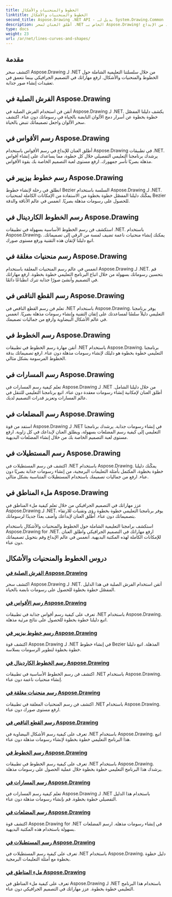 ```yaml
---
title: الخطوط والمنحنيات والأشكال
linktitle: الخطوط والمنحنيات والأشكال
second_title: Aspose.Drawing .NET API - بديل لـ System.Drawing.Common
description: أطلق العنان لسحر .NET الخاص بـ Aspose.Drawing! استكشف البرامج التعليمية للخطوط والمنحنيات والأشكال للحصول على رسومات نابضة بالحياة - أتقن استخدام الفرش الصلبة والأقواس والخطوط والقطع الناقص والمزيد من الإبداع.
type: docs
weight: 23
url: /ar/net/lines-curves-and-shapes/
---
```


## مقدمة

اكتشف سحر Aspose.Drawing لـ .NET من خلال سلسلتنا التعليمية الشاملة حول الخطوط والمنحنيات والأشكال. ارفع مهاراتك في التصميم الجرافيكي بينما نتعمق في تعقيدات إنشاء صور جذابة.

## الفرش الصلبة في Aspose.Drawing
أتقن فن استخدام الفرش الصلبة في Aspose.Drawing لـ .NET. يكشف دليلنا المفصّل خطوة بخطوة عن أسرار دمج الألوان النابضة بالحياة في رسوماتك دون عناء. اكتشف سحر الألوان واجعل تصميماتك تنبض بالحياة.

## رسم الأقواس في Aspose.Drawing
أطلق العنان للإبداع في رسم الأقواس باستخدام Aspose.Drawing في تطبيقات .NET. يرشدك برنامجنا التعليمي التفصيلي خلال كل خطوة، مما يساعدك على إنشاء أقواس مذهلة بصريًا تأسر جمهورك. ارفع مستوى لعبة التصميم الخاصة بك بقوة الأقواس.

## رسم خطوط بيزيير في Aspose.Drawing
انطلق في رحلة لإنشاء خطوط Bezier السلسة باستخدام Aspose.Drawing لـ .NET. يمكّنك دليلنا المفصّل خطوة بخطوة من الاستفادة من الإمكانات الكاملة لمنحنيات Bezier للحصول على رسومات مذهلة بصريًا. انغمس في عالم الأناقة والدقة.

## رسم الخطوط الكاردينال في Aspose.Drawing
استكشف فن رسم الخطوط الأساسية بسهولة في تطبيقات .NET. باستخدام Aspose.Drawing، يمكنك إنشاء منحنيات ناعمة تضيف لمسة من الرقي إلى تصميماتك. اتبع دليلنا لإتقان هذه التقنية ورفع مستوى صورك.

## رسم منحنيات مغلقة في Aspose.Drawing
انغمس في عالم رسم المنحنيات المغلقة باستخدام Aspose.Drawing لـ .NET. قم بتحسين رسوماتك بسهولة من خلال اتباع البرنامج التعليمي خطوة بخطوة. ارفع مهاراتك في التصميم وأنشئ صورًا جذابة تترك انطباعًا دائمًا.

## رسم القطع الناقص في Aspose.Drawing
تعلم فن رسم القطع الناقص في .NET باستخدام Aspose.Drawing. يوفر برنامجنا التعليمي دليلاً سلسًا لمساعدتك على إتقان التقنية وإنشاء رسومات مذهلة بصريًا. انغمس في عالم الأشكال البيضاوية وارفع من جماليات تصميمك.

## رسم الخطوط في Aspose.Drawing
أتقن مهارة رسم الخطوط في تطبيقات .NET باستخدام Aspose.Drawing. برنامجنا التعليمي خطوة بخطوة هو دليلك لإنشاء رسومات مذهلة دون عناء. ارفع تصميماتك بدقة الخطوط المرسومة بشكل مثالي.

## رسم المسارات في Aspose.Drawing
تعلم كيفية رسم المسارات في Aspose.Drawing لـ .NET من خلال دليلنا الشامل. أطلق العنان لإمكانية إنشاء رسومات معقدة دون عناء. اتبع برنامجنا التعليمي للتنقل في عالم المسارات وتعزيز قدرات التصميم لديك.

## رسم المضلعات في Aspose.Drawing
استفد من قوة Aspose.Drawing لـ .NET في إنشاء رسومات جذابة. يرشدك برنامجنا التعليمي إلى كيفية رسم المضلعات بسهولة، ويطلق العنان لإبداعك في كل زاوية. ارفع مستوى لعبة التصميم الخاصة بك من خلال إنشاء المضلعات البديهية.

## رسم المستطيلات في Aspose.Drawing
اكتشف فن رسم المستطيلات في .NET باستخدام Aspose.Drawing. يمكّنك دليلنا خطوة بخطوة، المكتمل بأمثلة التعليمات البرمجية، من إنشاء رسومات جذابة بصريًا دون عناء. ارفع من جماليات تصميمك باستخدام المستطيلات المتناسبة بشكل مثالي.

## ملء المناطق في Aspose.Drawing
عزز مهاراتك في التصميم الجرافيكي من خلال تعلم كيفية ملء المناطق في Aspose.Drawing لـ .NET. يوفر برنامجنا التعليمي خطوة بخطوة رؤى وتقنيات للارتقاء بتصميماتك دون عناء. أطلق العنان لإبداعك وأضف بعدًا جديدًا لرسوماتك.

استكشف برامجنا التعليمية الشاملة حول الخطوط والمنحنيات والأشكال باستخدام Aspose.Drawing for .NET. ارفع مهاراتك في التصميم الجرافيكي واطلق العنان للإمكانات الكاملة لهذه المكتبة البديهية. انغمس في عالم الإبداع وقم بتحويل تصميماتك دون عناء.
## دروس الخطوط والمنحنيات والأشكال
### [الفرش الصلبة في Aspose.Drawing](./solid-brushes/)
اكتشف سحر Aspose.Drawing لـ .NET. أتقن استخدام الفرش الصلبة في هذا الدليل المفصّل خطوة بخطوة للحصول على رسومات نابضة بالحياة.
### [رسم الأقواس في Aspose.Drawing](./draw-arc/)
تعرف على كيفية رسم أقواس جذابة في تطبيقات .NET باستخدام Aspose.Drawing. اتبع دليلنا خطوة بخطوة للحصول على نتائج مرئية مذهلة.
### [رسم خطوط بيزيير في Aspose.Drawing](./draw-bezier-spline/)
اكتشف قوة Aspose.Drawing لـ .NET في إنشاء خطوط Bezier المذهلة. اتبع دليلنا خطوة بخطوة لتطوير الرسومات بسلاسة.
### [رسم الخطوط الكاردينال في Aspose.Drawing](./draw-cardinal-spline/)
اكتشف فن رسم الخطوط الأساسية في تطبيقات .NET باستخدام Aspose.Drawing. إنشاء منحنيات ناعمة دون عناء.
### [رسم منحنيات مغلقة في Aspose.Drawing](./draw-closed-curve/)
اكتشف فن رسم المنحنيات المغلقة في تطبيقات .NET باستخدام Aspose.Drawing. ارفع مستوى صورك دون عناء.
### [رسم القطع الناقص في Aspose.Drawing](./draw-ellipse/)
تعرف على كيفية رسم الأشكال البيضاوية في .NET باستخدام Aspose.Drawing. اتبع هذا البرنامج التعليمي خطوة بخطوة لإنشاء رسومات مذهلة دون عناء.
### [رسم الخطوط في Aspose.Drawing](./draw-lines/)
تعرف على كيفية رسم الخطوط في تطبيقات .NET باستخدام Aspose.Drawing. يرشدك هذا البرنامج التعليمي خطوة بخطوة خلال عملية الحصول على رسومات مذهلة.
### [رسم المسارات في Aspose.Drawing](./draw-path/)
تعلم كيفية رسم المسارات في Aspose.Drawing لـ .NET باستخدام هذا الدليل التفصيلي خطوة بخطوة. قم بإنشاء رسومات مذهلة دون عناء.
### [رسم المضلعات في Aspose.Drawing](./draw-polygon/)
اكتشف قوة Aspose.Drawing for .NET في إنشاء رسومات مذهلة. ارسم المضلعات بسهولة باستخدام هذه المكتبة البديهية.
### [رسم المستطيلات في Aspose.Drawing](./draw-rectangle/)
تعرف على كيفية رسم المستطيلات في .NET باستخدام Aspose.Drawing. دليل خطوة بخطوة مع أمثلة التعليمات البرمجية.
### [ملء المناطق في Aspose.Drawing](./fill-region/)
تعرف على كيفية ملء المناطق في Aspose.Drawing لـ .NET باستخدام هذا البرنامج التعليمي خطوة بخطوة. عزز مهاراتك في التصميم الجرافيكي دون عناء.
